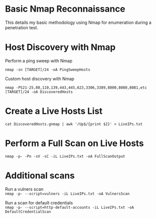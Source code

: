 # Basic Nmap Reconnaissance 

This details my basic methodology using Nmap for enumeration during a penetration test.

# Host Discovery with Nmap

Perform a ping sweep with Nmap 

```nmap -sn [TARGET]/24 -oA PingSweepHosts```

Custom host discovery with Nmap 

```nmap -PS21-25,80,110,139,443,445,623,3306,3389,8000,8080,8081,etc [TARGET]/24 -oA DiscoveredHosts```

# Create a Live Hosts List 

```cat DiscoveredHosts.gnmap | awk '/Up$/{print $2}' > LiveIPs.txt```

# Perform a Full Scan on Live Hosts 

```nmap -p- -Pn -sV -sC -iL LiveIPs.txt -oA FullScanOutput```

# Additional scans 

Run a vulners scan \
```nmap -p- --script=vulners -iL LiveIPs.txt -oA VulnersScan```

Run a scan for default credentials \
```nmap -p- --script=http-default-accounts -iL LiveIPs.txt -oA DefaultCredentialScan```
